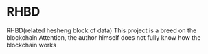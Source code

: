 # RHBD
RHBD(related hesheng block of data)
This project is a breed on the blockchain
Attention, the author himself does not fully know how the blockchain works 
